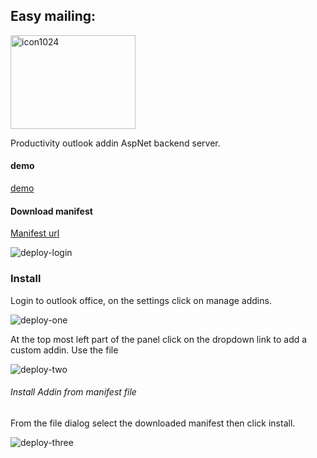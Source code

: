 ## Easy mailing: 
<img alt="icon1024" src="https://user-images.githubusercontent.com/9988671/34266127-2f754c06-e689-11e7-9228-a04eb9e222b8.png" width="200" height="150">

Productivity outlook addin AspNet backend server.

#### demo
[demo](https://easymail20171212074520.azurewebsites.net/Home/compose?editing=false)


#### Download manifest 
[Manifest url](https://1drv.ms/u/s!ApDtM8eEG0WHwgpg0_HN5t5JpavZ)

![deploy-login](https://user-images.githubusercontent.com/9988671/34266122-2eaff046-e689-11e7-8d03-3f5a5c628686.PNG)

### Install

Login to outlook office, on the settings click on manage addins.

![deploy-one](https://user-images.githubusercontent.com/9988671/34266123-2ee2401e-e689-11e7-855c-1e7008ebceda.PNG)

At the top most left part of the panel click on the dropdown link to add a custom addin. Use the file 

![deploy-two](https://user-images.githubusercontent.com/9988671/34266126-2f45c756-e689-11e7-813a-57643b35ef58.PNG)

###### Install Addin from manifest file

From the file dialog select the downloaded manifest then click install.

![deploy-three](https://user-images.githubusercontent.com/9988671/34266124-2f15b8e0-e689-11e7-9ee5-78fa6cb12c4f.PNG)
